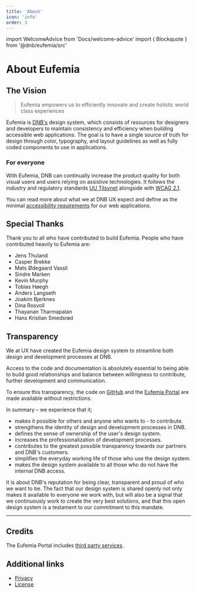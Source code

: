 ```yaml
---
title: 'About'
icon: 'info'
order: 3
---
```


import WelcomeAdvice from 'Docs/welcome-advice'
import { Blockquote } from '@dnb/eufemia/src'

# About Eufemia

## The Vision

> Eufemia empowers us to efficiently innovate and create holistic world class experiences

Eufemia is [DNB's](https://www.dnb.no/) design system, which consists of resources for designers and developers to maintain consistency and efficiency when building accessible web applications. The goal is to have a single source of truth for design through color, typography, and layout guidelines as well as fully coded components to use in applications.

### For everyone

With Eufemia, DNB can continually increase the product quality for both visual users and users relying on assistive technologies. It follows the industry and regulatory standards [UU Tilsynet](https://www.uutilsynet.no/) alongside with [WCAG 2.1](https://www.w3.org/TR/WCAG21/).

You can read more about what we at DNB UX expect and define as the minimal [accessibility requirements](/uilib/usage/accessibility) for our web applications.

<WelcomeAdvice />

## Special Thanks

Thank you to all who have contributed to build Eufemia. People who have contributed heavily to Eufemia are:

- Jens Thuland
- Casper Brekke
- Mats Ødegaard Vassli
- Sindre Marken
- Kevin Murphy
- Tobias Høegh
- Anders Langseth
- Joakim Bjerknes
- Dina Rosvoll
- Thayanan Tharmapalan
- Hans Kristian Smedsrød

## Transparency

We at UX have created the Eufemia design system to streamline both design and development processes at DNB.

Access to the code and documentation is absolutely essential to being able to build good relationships and balance between willingness to contribute, further development and communication.

To ensure this transparency, the code on [GitHub](http://github.com/dnbexperience/eufemia) and the [Eufemia Portal](https://eufemia.dnb.no/) are made available without restrictions.

In summary – we experience that it;

- makes it possible for others and anyone who wants to - to contribute.
- strengthens the identity of design and development processes in DNB.
- defines the sense of ownership of the user's design system.
- increases the professionalization of development processes.
- contributes to the greatest possible transparency towards our partners and DNB's customers.
- simplifies the everyday working life of those who use the design system.
- makes the design system available to all those who do not have the internal DNB access.

It is about DNB's reputation for being clear, transparent and proud of who we want to be. The fact that our design system is shared openly not only makes it available to everyone we work with, but will also be a signal that we continuously work to create the very best solutions, and that this open design system is a testament to our commitment to this mandate.

---

## Credits

The Eufemia Portal includes [third party services](/design-system/credits).

## Additional links

- [Privacy](/design-system/privacy)
- [License](/license)
